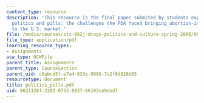 ```yaml
---
content_type: resource
description: 'This resource is the final paper submited by students explaining about
  politics and pills: the challenges the FDA faced bringing abortion-inducing pills
  to the U.S. market.'
file: /media/courses/sts-062j-drugs-politics-and-culture-spring-2006/9621126f22020752882766103ce9dedf_politics_pills.pdf
file_type: application/pdf
learning_resource_types:
- Assignments
ocw_type: OCWFile
parent_title: Assignments
parent_type: CourseSection
parent_uid: c6abcd5f-e7a4-633e-9986-7a2f0d826b65
resourcetype: Document
title: politics_pills.pdf
uid: 9621126f-2202-0752-8827-66103ce9dedf
---
```

